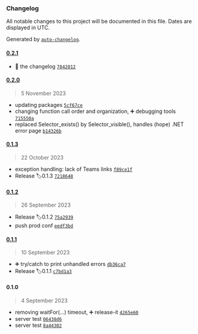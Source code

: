 ### Changelog

All notable changes to this project will be documented in this file. Dates are displayed in UTC.

Generated by [`auto-changelog`](https://github.com/CookPete/auto-changelog).

#### [0.2.1](https://github.com-theoslab.apis.wigorschedule/Theo-Dancoisne/theoslab.APIs.wigorSchedule/compare/0.2.0...0.2.1)

- 📝 the changelog [`7842012`](https://github.com-theoslab.apis.wigorschedule/Theo-Dancoisne/theoslab.APIs.wigorSchedule/commit/7842012a1b055b70ea18ac97d5b4ec95582b899f)

#### [0.2.0](https://github.com-theoslab.apis.wigorschedule/Theo-Dancoisne/theoslab.APIs.wigorSchedule/compare/0.1.3...0.2.0)

> 5 November 2023

- updating packages [`5cf67ce`](https://github.com-theoslab.apis.wigorschedule/Theo-Dancoisne/theoslab.APIs.wigorSchedule/commit/5cf67ce3ade03fc05ea8e18912652f1a85b86280)
- changing function call order and organization,  ➕ debugging tools [`715550a`](https://github.com-theoslab.apis.wigorschedule/Theo-Dancoisne/theoslab.APIs.wigorSchedule/commit/715550aae558069b26efdc8bac7a0e7310aa08ff)
- replaced Selector_exists() by Selector_visible(), handles (hope) .NET error page [`b14326b`](https://github.com-theoslab.apis.wigorschedule/Theo-Dancoisne/theoslab.APIs.wigorSchedule/commit/b14326b0005c9d6d30ff969ff741794baadaa2d1)

#### [0.1.3](https://github.com-theoslab.apis.wigorschedule/Theo-Dancoisne/theoslab.APIs.wigorSchedule/compare/0.1.2...0.1.3)

> 22 October 2023

- exception handling: lack of Teams links [`f89ce1f`](https://github.com-theoslab.apis.wigorschedule/Theo-Dancoisne/theoslab.APIs.wigorSchedule/commit/f89ce1f26306f974cb268ecb04977e6ce97f6049)
- Release 🏷0.1.3 [`7218648`](https://github.com-theoslab.apis.wigorschedule/Theo-Dancoisne/theoslab.APIs.wigorSchedule/commit/7218648b7f9b946d0b2e5c2f37b5cf5cd18146a8)

#### [0.1.2](https://github.com-theoslab.apis.wigorschedule/Theo-Dancoisne/theoslab.APIs.wigorSchedule/compare/0.1.1...0.1.2)

> 26 September 2023

- Release 🏷0.1.2 [`75a2939`](https://github.com-theoslab.apis.wigorschedule/Theo-Dancoisne/theoslab.APIs.wigorSchedule/commit/75a293914771c15e4559c4e0db5661d7a2364bd4)
- push prod conf [`eedf3bd`](https://github.com-theoslab.apis.wigorschedule/Theo-Dancoisne/theoslab.APIs.wigorSchedule/commit/eedf3bdf005ccf273fe9c44fc8f5f3da83056699)

#### [0.1.1](https://github.com-theoslab.apis.wigorschedule/Theo-Dancoisne/theoslab.APIs.wigorSchedule/compare/0.1.0...0.1.1)

> 10 September 2023

- ➕ try/catch to print unhandled errors [`db36ca7`](https://github.com-theoslab.apis.wigorschedule/Theo-Dancoisne/theoslab.APIs.wigorSchedule/commit/db36ca70f72cabeba8483e11fdbbf56a4777d58d)
- Release 🏷0.1.1 [`c7bd1a3`](https://github.com-theoslab.apis.wigorschedule/Theo-Dancoisne/theoslab.APIs.wigorSchedule/commit/c7bd1a35d20128d8146366fe8e952a14cf2383f1)

#### 0.1.0

> 4 September 2023

- removing waitFor(...) timeout, ➕ release-it [`4265e60`](https://github.com-theoslab.apis.wigorschedule/Theo-Dancoisne/theoslab.APIs.wigorSchedule/commit/4265e60b8c46c35574536162ebfb9925a41b2a7b)
- server test [`06438d6`](https://github.com-theoslab.apis.wigorschedule/Theo-Dancoisne/theoslab.APIs.wigorSchedule/commit/06438d6892d79cbdd5f35329a697ff8dea9faef2)
- server test [`8a44302`](https://github.com-theoslab.apis.wigorschedule/Theo-Dancoisne/theoslab.APIs.wigorSchedule/commit/8a443025c24ff1c877fa99c30a117034e24c1681)
